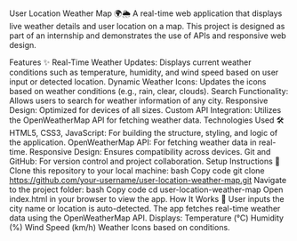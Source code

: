 User Location Weather Map 🌍🌦️
A real-time web application that displays live weather details and user location on a map. This project is designed as part of an internship and demonstrates the use of APIs and responsive web design.

Features ✨
Real-Time Weather Updates: Displays current weather conditions such as temperature, humidity, and wind speed based on user input or detected location.
Dynamic Weather Icons: Updates the icons based on weather conditions (e.g., rain, clear, clouds).
Search Functionality: Allows users to search for weather information of any city.
Responsive Design: Optimized for devices of all sizes.
Custom API Integration: Utilizes the OpenWeatherMap API for fetching weather data.
Technologies Used 🛠️
HTML5, CSS3, JavaScript: For building the structure, styling, and logic of the application.
OpenWeatherMap API: For fetching weather data in real-time.
Responsive Design: Ensures compatibility across devices.
Git and GitHub: For version control and project collaboration.
Setup Instructions 🚀
Clone this repository to your local machine:
bash
Copy code
git clone https://github.com/your-username/user-location-weather-map.git
Navigate to the project folder:
bash
Copy code
cd user-location-weather-map
Open index.html in your browser to view the app.
How It Works 🔧
User inputs the city name or location is auto-detected.
The app fetches real-time weather data using the OpenWeatherMap API.
Displays:
Temperature (°C)
Humidity (%)
Wind Speed (km/h)
Weather Icons based on conditions.

